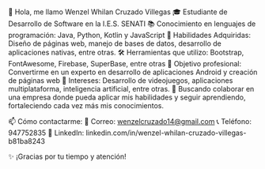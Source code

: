 
👋 Hola, me llamo Wenzel Whilan Cruzado Villegas
🎓 Estudiante de Desarrollo de Software en la I.E.S. SENATI
📚 Conocimiento en lenguajes de programación: Java, Python, Kotlin y JavaScript
📖 Habilidades Adquiridas: Diseño de páginas web, manejo de bases de datos, desarrollo de aplicaciones nativas, entre otras.
🛠️ Herramientas que utilizo: Bootstrap, FontAwesome, Firebase, SuperBase, entre otras
🚀 Objetivo profesional: Convertirme en un experto en desarrollo de aplicaciones Android y creación de páginas web
👀 Intereses: Desarrollo de videojuegos, aplicaciones multiplataforma, inteligencia artificial, entre otras.
🤝 Buscando colaborar en una empresa donde pueda aplicar mis habilidades y seguir aprendiendo, fortaleciendo cada vez más mis conocimientos.

📫 Cómo contactarme:
📧 Correo: wenzelcruzado14@gmail.com
📞 Teléfono: 947752835
🔗 LinkedIn: linkedin.com/in/wenzel-whilan-cruzado-villegas-b81ba8243

✨ ¡Gracias por tu tiempo y atención!
